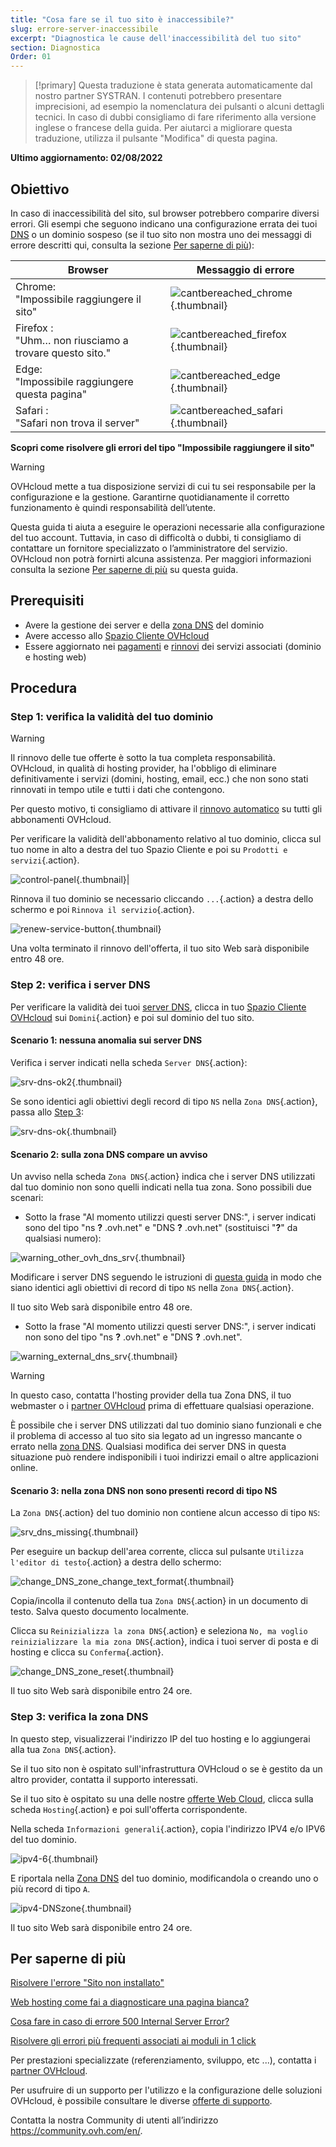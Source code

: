 ```yaml
---
title: "Cosa fare se il tuo sito è inaccessibile?"
slug: errore-server-inaccessibile
excerpt: "Diagnostica le cause dell'inaccessibilità del tuo sito"
section: Diagnostica
Order: 01
---
```


> [!primary]
> Questa traduzione è stata generata automaticamente dal nostro partner SYSTRAN. I contenuti potrebbero presentare imprecisioni, ad esempio la nomenclatura dei pulsanti o alcuni dettagli tecnici. In caso di dubbi consigliamo di fare riferimento alla versione inglese o francese della guida. Per aiutarci a migliorare questa traduzione, utilizza il pulsante "Modifica" di questa pagina.
>

**Ultimo aggiornamento: 02/08/2022**

## Obiettivo

In caso di inaccessibilità del sito, sul browser potrebbero comparire diversi errori. Gli esempi che seguono indicano una configurazione errata dei tuoi [DNS](../../domains/web_hosting_gestisci_il_tuo_server_dns/#capire-il-concetto-di-dns) o un dominio sospeso (se il tuo sito non mostra uno dei messaggi di errore descritti qui, consulta la sezione [Per saperne di più](#gofurther)):

|Browser|Messaggio di errore|
|--|--|
|Chrome:<br>"Impossibile raggiungere il sito"|![cantbereached_chrome](images/cantbereached_chrome.png){.thumbnail}|
|Firefox :<br>"Uhm… non riusciamo a trovare questo sito."|![cantbereached_firefox](images/cantbereached_firefox.png){.thumbnail}|
|Edge:<br>"Impossibile raggiungere questa pagina"|![cantbereached_edge](images/cantbereached_edge.png){.thumbnail}|
|Safari :<br>"Safari non trova il server"|![cantbereached_safari](images/cantbereached_safari.png){.thumbnail}|

**Scopri come risolvere gli errori del tipo "Impossibile raggiungere il sito"**

> [!warning]
>
> OVHcloud mette a tua disposizione servizi di cui tu sei responsabile per la configurazione e la gestione. Garantirne quotidianamente il corretto funzionamento è quindi responsabilità dell’utente.
>
> Questa guida ti aiuta a eseguire le operazioni necessarie alla configurazione del tuo account. Tuttavia, in caso di difficoltà o dubbi, ti consigliamo di contattare un fornitore specializzato o l’amministratore del servizio. OVHcloud non potrà fornirti alcuna assistenza. Per maggiori informazioni consulta la sezione [Per saperne di più](#gofurther) su questa guida.
>

## Prerequisiti

- Avere la gestione dei server e della [zona DNS](../../domains/web_hosting_modifica_la_tua_zona_dns/#capire-il-concetto-di-dns) del dominio
- Avere accesso allo [Spazio Cliente OVHcloud](https://www.ovh.com/auth/?action=gotomanager&from=https://www.ovh.it/&ovhSubsidiary=it)
- Essere aggiornato nei [pagamenti](https://docs.ovh.com/it/billing/gestire-fatture-ovhcloud/#pay-bills) e [rinnovi](https://docs.ovh.com/it/billing/imposta_il_rinnovo_automatico_dei_tuoi_servizi_ovh/#renewal-management) dei servizi associati (dominio e hosting web)

## Procedura

### Step 1: verifica la validità del tuo dominio

> [!warning]
>
> Il rinnovo delle tue offerte è sotto la tua completa responsabilità.<br>
> OVHcloud, in qualità di hosting provider, ha l'obbligo di eliminare definitivamente i servizi (domini, hosting, email, ecc.) che non sono stati rinnovati in tempo utile e tutti i dati che contengono.
>
> Per questo motivo, ti consigliamo di attivare il [rinnovo automatico](../../billing/imposta_il_rinnovo_automatico_dei_tuoi_servizi_ovh/#procedura) su tutti gli abbonamenti OVHcloud.
>

Per verificare la validità dell'abbonamento relativo al tuo dominio, clicca sul tuo nome in alto a destra del tuo Spazio Cliente e poi su `Prodotti e servizi`{.action}.

![control-panel](images/control-panel.png){.thumbnail}|

Rinnova il tuo dominio se necessario cliccando `...`{.action} a destra dello schermo e poi `Rinnova il servizio`{.action}.

![renew-service-button](images/renew-service-button.png){.thumbnail}

Una volta terminato il rinnovo dell'offerta, il tuo sito Web sarà disponibile entro 48 ore.

### Step 2: verifica i server DNS

Per verificare la validità dei tuoi [server DNS](../../domains/web_hosting_gestisci_il_tuo_server_dns/), clicca in tuo [Spazio Cliente OVHcloud](https://www.ovh.com/auth/?action=gotomanager&from=https://www.ovh.it/&ovhSubsidiary=it) sui `Domini`{.action} e poi sul dominio del tuo sito.

#### Scenario 1: nessuna anomalia sui server DNS

Verifica i server indicati nella scheda `Server DNS`{.action}:

![srv-dns-ok2](images/srv-dns-ok2.png){.thumbnail}

Se sono identici agli obiettivi degli record di tipo `NS` nella `Zona DNS`{.action}, passa allo [Step 3](#step3):

![srv-dns-ok](images/srv-dns-ok.png){.thumbnail}

#### Scenario 2: sulla zona DNS compare un avviso

Un avviso nella scheda `Zona DNS`{.action} indica che i server DNS utilizzati dal tuo dominio non sono quelli indicati nella tua zona. Sono possibili due scenari:

- Sotto la frase "Al momento utilizzi questi server DNS:", i server indicati sono del tipo "ns **?** .ovh.net" e "DNS **?** .ovh.net" (sostituisci "**?**" da qualsiasi numero):

![warning_other_ovh_dns_srv](images/warning_other_ovh_dns_srv.png){.thumbnail}

Modificare i server DNS seguendo le istruzioni di [questa guida](../../domains/web_hosting_gestisci_il_tuo_server_dns/#modifica-i-server-dns) in modo che siano identici agli obiettivi di record di tipo `NS` nella `Zona DNS`{.action}.

Il tuo sito Web sarà disponibile entro 48 ore.

- Sotto la frase "Al momento utilizzi questi server DNS:", i server indicati non sono del tipo "ns **?** .ovh.net" e "DNS **?** .ovh.net".

![warning_external_dns_srv](images/warning_external_dns_srv.png){.thumbnail}

> [!warning]
>
> In questo caso, contatta l'hosting provider della tua Zona DNS, il tuo webmaster o i [partner OVHcloud](https://partner.ovhcloud.com/it/directory/) prima di effettuare qualsiasi operazione.
>
> È possibile che i server DNS utilizzati dal tuo dominio siano funzionali e che il problema di accesso al tuo sito sia legato ad un ingresso mancante o errato nella [zona DNS](../../domains/web_hosting_modifica_la_tua_zona_dns/#capire-il-concetto-di-dns). Qualsiasi modifica dei server DNS in questa situazione può rendere indisponibili i tuoi indirizzi email o altre applicazioni online.
>

#### Scenario 3: nella zona DNS non sono presenti record di tipo NS

La `Zona DNS`{.action} del tuo dominio non contiene alcun accesso di tipo `NS`:

![srv_dns_missing](images/srv_dns_missing.png){.thumbnail}

Per eseguire un backup dell'area corrente, clicca sul pulsante `Utilizza l'editor di testo`{.action} a destra dello schermo:

![change_DNS_zone_change_text_format](images/change_DNS_zone_change_text_format.png){.thumbnail}

Copia/incolla il contenuto della tua `Zona DNS`{.action} in un documento di testo. Salva questo documento localmente.

Clicca su `Reinizializza la zona DNS`{.action} e seleziona `No, ma voglio reinizializzare la mia zona DNS`{.action}, indica i tuoi server di posta e di hosting e clicca su `Conferma`{.action}.

![change_DNS_zone_reset](images/change_DNS_zone_reset.png){.thumbnail}

Il tuo sito Web sarà disponibile entro 24 ore.

### Step 3: verifica la zona DNS <a name="step3"></a>

In questo step, visualizzerai l'indirizzo IP del tuo hosting e lo aggiungerai alla tua `Zona DNS`{.action}.

Se il tuo sito non è ospitato sull'infrastruttura OVHcloud o se è gestito da un altro provider, contatta il supporto interessati.

Se il tuo sito è ospitato su una delle nostre [offerte Web Cloud](https://www.ovhcloud.com/it/web-hosting/), clicca sulla scheda `Hosting`{.action} e poi sull'offerta corrispondente.

Nella scheda `Informazioni generali`{.action}, copia l'indirizzo IPV4 e/o IPV6 del tuo dominio.

![ipv4-6](images/ipv4-6.png){.thumbnail}

E riportala nella [Zona DNS](../../domains/web_hosting_modifica_la_tua_zona_dns/#modifica-la-zona-dns-ovhcloud-del-dominio_1) del tuo dominio, modificandola o creando uno o più record di tipo `A`.

![ipv4-DNSzone](images/ipv4-DNSzone.png){.thumbnail}

Il tuo sito Web sarà disponibile entro 24 ore.

## Per saperne di più <a name="gofurther"></a>

[Risolvere l'errore "Sito non installato"](../errore-sito-non-installato/)

[Web hosting come fai a diagnosticare una pagina bianca?](../web_hosting_come_fai_a_diagnosticare_una_pagina_bianca/)

[Cosa fare in caso di errore 500 Internal Server Error?](../errore-500-internal-server-error/)

[Risolvere gli errori più frequenti associati ai moduli in 1 click](../errori-frequenti-moduli-in-1-click/)

Per prestazioni specializzate (referenziamento, sviluppo, etc ...), contatta i [partner OVHcloud](https://partner.ovhcloud.com/it/).

Per usufruire di un supporto per l'utilizzo e la configurazione delle soluzioni OVHcloud, è possibile consultare le diverse [offerte di supporto](https://www.ovhcloud.com/it/support-levels/).

Contatta la nostra Community di utenti all’indirizzo <https://community.ovh.com/en/>.
